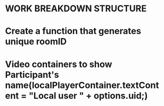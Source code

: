# WORK BREAKDOWN STRUCTURE

# Create a function that generates unique roomID 
# Video containers to show Participant's name(localPlayerContainer.textContent = "Local user " + options.uid;)
# 